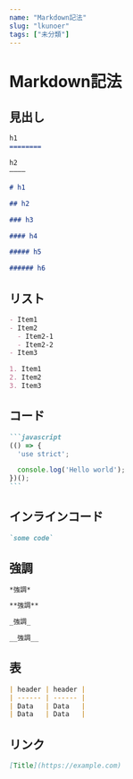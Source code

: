```yaml
---
name: "Markdown記法"
slug: "lkunoer"
tags: ["未分類"]
---
```


# Markdown記法

## 見出し

```markdown
h1
========
```

```markdown
h2
————
```

```markdown
# h1
```

```markdown
## h2
```

```markdown
### h3
```

```markdown
#### h4
```

```markdown
##### h5
```

```markdown
###### h6
```


## リスト

```markdown
- Item1
- Item2
  - Item2-1
  - Item2-2
- Item3
```

```markdown
1. Item1
2. Item2
3. Item3
```


## コード

````markdown
```javascript
(() => {
  'use strict';

  console.log('Hello world');
})();
```
````


## インラインコード

```markdown
`some code`
```

## 強調

```markdown
*強調*
```

```markdown
**強調**
```

```markdown
_強調_
```

```markdown
__強調__
```

## 表

```markdown
| header | header |
| ------ | ------ |
| Data   | Data   |
| Data   | Data   |
```

## リンク

```markdown
[Title](https://example.com)
```

